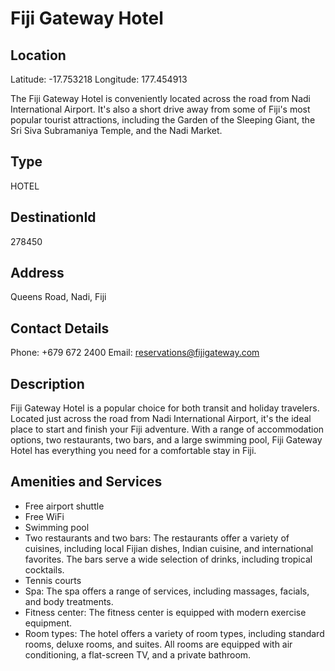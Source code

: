 
# Fiji Gateway Hotel

## Location

Latitude: -17.753218
Longitude: 177.454913

The Fiji Gateway Hotel is conveniently located across the road from Nadi International Airport. It's also a short drive away from some of Fiji's most popular tourist attractions, including the Garden of the Sleeping Giant, the Sri Siva Subramaniya Temple, and the Nadi Market.

## Type

HOTEL
## DestinationId

278450

## Address

Queens Road, Nadi, Fiji

## Contact Details

Phone: +679 672 2400
Email: reservations@fijigateway.com

## Description

Fiji Gateway Hotel is a popular choice for both transit and holiday travelers. Located just across the road from Nadi International Airport, it's the ideal place to start and finish your Fiji adventure. With a range of accommodation options, two restaurants, two bars, and a large swimming pool, Fiji Gateway Hotel has everything you need for a comfortable stay in Fiji.

## Amenities and Services

- Free airport shuttle
- Free WiFi
- Swimming pool
- Two restaurants and two bars: The restaurants offer a variety of cuisines, including local Fijian dishes, Indian cuisine, and international favorites. The bars serve a wide selection of drinks, including tropical cocktails.
- Tennis courts
- Spa: The spa offers a range of services, including massages, facials, and body treatments.
- Fitness center: The fitness center is equipped with modern exercise equipment.
- Room types: The hotel offers a variety of room types, including standard rooms, deluxe rooms, and suites. All rooms are equipped with air conditioning, a flat-screen TV, and a private bathroom.